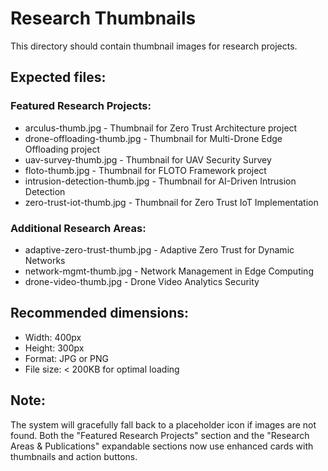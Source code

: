 # Research Thumbnails

This directory should contain thumbnail images for research projects.

## Expected files:

### Featured Research Projects:

- arculus-thumb.jpg - Thumbnail for Zero Trust Architecture project
- drone-offloading-thumb.jpg - Thumbnail for Multi-Drone Edge Offloading project
- uav-survey-thumb.jpg - Thumbnail for UAV Security Survey
- floto-thumb.jpg - Thumbnail for FLOTO Framework project
- intrusion-detection-thumb.jpg - Thumbnail for AI-Driven Intrusion Detection
- zero-trust-iot-thumb.jpg - Thumbnail for Zero Trust IoT Implementation

### Additional Research Areas:

- adaptive-zero-trust-thumb.jpg - Adaptive Zero Trust for Dynamic Networks
- network-mgmt-thumb.jpg - Network Management in Edge Computing
- drone-video-thumb.jpg - Drone Video Analytics Security

## Recommended dimensions:

- Width: 400px
- Height: 300px
- Format: JPG or PNG
- File size: < 200KB for optimal loading

## Note:

The system will gracefully fall back to a placeholder icon if images are not found.
Both the "Featured Research Projects" section and the "Research Areas & Publications"
expandable sections now use enhanced cards with thumbnails and action buttons.
